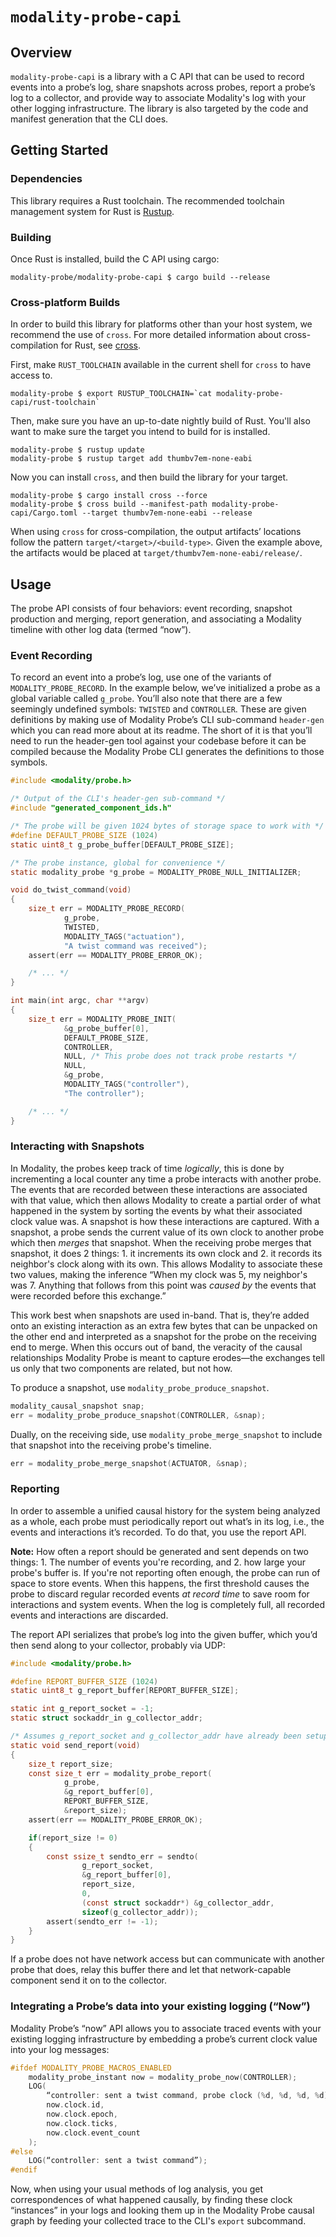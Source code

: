 # `modality-probe-capi`
## Overview
`modality-probe-capi` is a library with a C API that can be used to
record events into a probe’s log, share snapshots across probes,
report a probe’s log to a collector, and provide way to associate
Modality's log with your other logging infrastructure. The library is
also targeted by the code and manifest generation that the CLI
does<!--link to cli -->.

## Getting Started

### Dependencies
This library requires a Rust toolchain. The recommended toolchain
management system for Rust is [Rustup](https://rustup.sh).

### Building
Once Rust is installed, build the C API using cargo:

```shell
modality-probe/modality-probe-capi $ cargo build --release
```

### Cross-platform Builds

In order to build this library for platforms other than your host
system, we recommend the use of `cross`.
For more detailed information about cross-compilation for Rust, see
[cross](https://github.com/rust-embedded/cross).

First, make `RUST_TOOLCHAIN` available in the current shell for
`cross` to have access to.

```shell
modality-probe $ export RUSTUP_TOOLCHAIN=`cat modality-probe-capi/rust-toolchain`
```

Then, make sure you have an up-to-date nightly build of Rust. You'll
also want to make sure the target you intend to build for is
installed.

```shell
modality-probe $ rustup update
modality-probe $ rustup target add thumbv7em-none-eabi
```

Now you can install `cross`, and then build the library for your
target.

```shell
modality-probe $ cargo install cross --force
modality-probe $ cross build --manifest-path modality-probe-capi/Cargo.toml --target thumbv7em-none-eabi --release
```

When using `cross` for cross-compilation, the output artifacts’
locations follow the pattern `target/<target>/<build-type>`. Given the
example above, the artifacts would be placed at
`target/thumbv7em-none-eabi/release/`.

## Usage

The probe API consists of four behaviors: event recording, snapshot
production and merging, report generation, and associating a Modality
timeline with other log data (termed “now”).

### Event Recording

To record an event into a probe’s log, use one of the variants of
`MODALITY_PROBE_RECORD`. In the example below, we’ve initialized a
probe as a global variable called `g_probe`. You’ll also note that
there are a few seemingly undefined symbols: `TWISTED` and
`CONTROLLER`. These are given definitions by making use of Modality
Probe’s CLI sub-command `header-gen` which you can read more about at
its readme<!--todo link here -->. The short of it is that you’ll need
to run the header-gen tool against your codebase before it can be
compiled because the Modality Probe CLI generates the definitions to
those symbols.

```c
#include <modality/probe.h>

/* Output of the CLI's header-gen sub-command */
#include "generated_component_ids.h"

/* The probe will be given 1024 bytes of storage space to work with */
#define DEFAULT_PROBE_SIZE (1024)
static uint8_t g_probe_buffer[DEFAULT_PROBE_SIZE];

/* The probe instance, global for convenience */
static modality_probe *g_probe = MODALITY_PROBE_NULL_INITIALIZER;

void do_twist_command(void)
{
    size_t err = MODALITY_PROBE_RECORD(
            g_probe,
            TWISTED,
            MODALITY_TAGS("actuation"),
            "A twist command was received");
    assert(err == MODALITY_PROBE_ERROR_OK);

    /* ... */
}

int main(int argc, char **argv)
{
    size_t err = MODALITY_PROBE_INIT(
            &g_probe_buffer[0],
            DEFAULT_PROBE_SIZE,
            CONTROLLER,
            NULL, /* This probe does not track probe restarts */
            NULL,
            &g_probe,
            MODALITY_TAGS("controller"),
            "The controller");

    /* ... */
}
```
### Interacting with Snapshots

In Modality, the probes keep track of time _logically_, this is done
by incrementing a local counter any time a probe interacts with
another probe. The events that are recorded between these interactions
are associated with that value, which then allows Modality to create a
partial order of what happened in the system by sorting the events by
what their associated clock value was. A snapshot is how these
interactions are captured. With a snapshot, a probe sends the current
value of its own clock to another probe which then _merges_ that
snapshot. When the receiving probe merges that snapshot, it does 2
things: 1. it increments its own clock and 2. it records its
neighbor's clock along with its own. This allows Modality to associate
these two values, making the inference “When my clock was 5, my
neighbor's was 7. Anything that follows from this point was _caused
by_ the events that were recorded before this exchange.”

This work best when snapshots are used in-band. That is, they’re added
onto an existing interaction as an extra few bytes that can be
unpacked on the other end and interpreted as a snapshot for the probe
on the receiving end to merge. When this occurs out of band, the
veracity of the causal relationships Modality Probe is meant to
capture erodes—the exchanges tell us only that two components are
related, but not how.

To produce a snapshot, use `modality_probe_produce_snapshot`.

``` c
modality_causal_snapshot snap;
err = modality_probe_produce_snapshot(CONTROLLER, &snap);
```

Dually, on the receiving side, use `modality_probe_merge_snapshot` to
include that snapshot into the receiving probe's timeline.

```c
err = modality_probe_merge_snapshot(ACTUATOR, &snap);
```

### Reporting

In order to assemble a unified causal history for the system being
analyzed as a whole, each probe must periodically report out what’s in
its log, i.e., the events and interactions it’s recorded. To do that,
you use the report API.

**Note:** How often a report should be generated and sent depends on
two things: 1. The number of events you're recording, and 2. how large
your probe's buffer is. If you're not reporting often enough, the
probe can run of space to store events. When this happens, the first
threshold causes the probe to discard regular recorded events _at
record time_ to save room for interactions and system events. When the
log is completely full, all recorded events and interactions are
discarded.

The report API serializes that probe’s log into the given buffer,
which you’d then send along to your collector, probably via UDP:

```c
#include <modality/probe.h>

#define REPORT_BUFFER_SIZE (1024)
static uint8_t g_report_buffer[REPORT_BUFFER_SIZE];

static int g_report_socket = -1;
static struct sockaddr_in g_collector_addr;

/* Assumes g_report_socket and g_collector_addr have already been setup */
static void send_report(void)
{
    size_t report_size;
    const size_t err = modality_probe_report(
            g_probe,
            &g_report_buffer[0],
            REPORT_BUFFER_SIZE,
            &report_size);
    assert(err == MODALITY_PROBE_ERROR_OK);

    if(report_size != 0)
    {
        const ssize_t sendto_err = sendto(
                g_report_socket,
                &g_report_buffer[0],
                report_size,
                0,
                (const struct sockaddr*) &g_collector_addr,
                sizeof(g_collector_addr));
        assert(sendto_err != -1);
    }
}
```

If a probe does not have network access but can communicate with
another probe that does, relay this buffer there and let that
network-capable component send it on to the collector.

### Integrating a Probe’s data into your existing logging (“Now”)

Modality Probe’s “now” API allows you to associate traced events with
your existing logging infrastructure by embedding a probe’s current
clock value into your log messages:

```c
#ifdef MODALITY_PROBE_MACROS_ENABLED
    modality_probe_instant now = modality_probe_now(CONTROLLER);
    LOG(
        “controller: sent a twist command, probe clock (%d, %d, %d, %d)”,
        now.clock.id,
        now.clock.epoch,
        now.clock.ticks,
        now.clock.event_count
    );
#else
    LOG(“controller: sent a twist command”);
#endif
```

Now, when using your usual methods of log analysis, you get
correspondences of what happened causally, by finding these clock
“instances” in your logs and looking them up in the Modality Probe
causal graph by feeding your collected trace<!--TODO link to
collector--> to the CLI's `export` subcommand<!-- TODO link to export
command-->.
